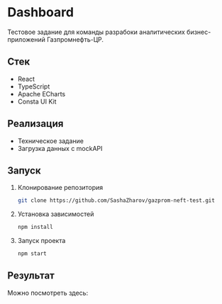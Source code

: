 # Dashboard

Тестовое задание для команды разрабоки аналитических бизнес-приложений Газпромнефть-ЦР.

## Стек

- React
- TypeScript
- Apache ECharts
- Consta UI Kit

## Реализация

- Техническое задание
- Загрузка данных с mockAPI

## Запуск

1. Клонирование репозитория
   ```bash
   git clone https://github.com/SashaZharov/gazprom-neft-test.git
   ```
2. Установка зависимостей
   ```bash
   npm install
   ```
3. Запуск проекта
   ```bash
   npm start
   ```

## Результат

Можно посмотреть здесь: []()
